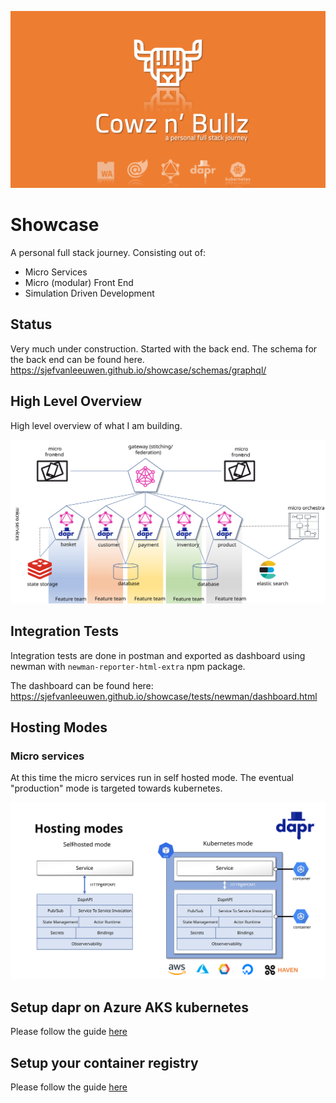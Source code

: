 ![banner](./docs/images/banner.svg)


# Showcase

A personal full stack journey. Consisting out of:

* Micro Services
* Micro (modular) Front End
* Simulation Driven Development

## Status

Very much under construction. Started with the back end. The schema for the back end can be found here.
https://sjefvanleeuwen.github.io/showcase/schemas/graphql/

## High Level Overview

High level overview of what I am building.

![High Level Overview](./docs/images/high-level.svg)

## Integration Tests

Integration tests are done in postman and exported as dashboard using newman with `newman-reporter-html-extra` npm package.

The dashboard can be found here:
https://sjefvanleeuwen.github.io/showcase/tests/newman/dashboard.html

## Hosting Modes

### Micro services

At this time the micro services run in self hosted mode. The eventual "production" mode is targeted towards kubernetes.

![Hosting Modes](./docs/images/hosting-modes.svg)

## Setup dapr on Azure AKS kubernetes

Please follow the guide [here](./docs/kubernetes/setup-aks-cluster.md)

## Setup your container registry

Please follow the guide [here](./docs/docker/setup-azure-container-registry.md)

